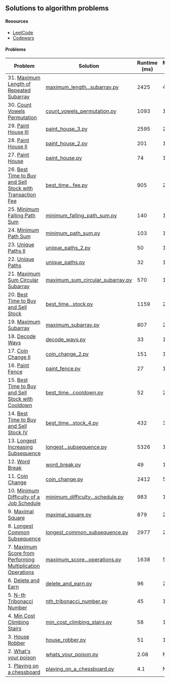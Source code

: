 ## Solutions to algorithm problems

#### Resources
- [LeetCode](https://leetcode.com/problemset/all/)
- [Codewars](https://www.codewars.com/kata/)

#### Problems
| Problem | Solution | Runtime (ms)| Memory (MB) |
| --- | --- | --- | --- |
| 31. [Maximum Length of Repeated Subarray](https://leetcode.com/problems/maximum-length-of-repeated-subarray/description/) | [maximum_length...subarray.py](solutions/maximum_length_of_repeated_subarray.py) | 2425 | 41.6 |
| 30. [Count Vowels Permutation](https://leetcode.com/problems/count-vowels-permutation/description/) | [count_vowels_permutation.py](solutions/count_vowels_permutation.py) | 1093 | 143.1 |
| 29. [Paint House III](https://leetcode.com/problems/paint-house-iii/description/) | [paint_house_3.py](solutions/paint_house_3.py) | 2595 | 24.1 |
| 28. [Paint House II](https://leetcode.com/problems/paint-house-ii/description/) | [paint_house_2.py](solutions/paint_house_2.py) | 201 | 16.4 |
| 27. [Paint House](https://leetcode.com/problems/paint-house/description/) | [paint_house.py](solutions/paint_house.py) | 74 | 16.3 |
| 26. [Best Time to Buy and Sell Stock with Transaction Fee](https://leetcode.com/problems/best-time-to-buy-and-sell-stock-with-transaction-fee/description/) | [best_time...fee.py](solutions/best_time_to_buy_and_sell_stock_with_transaction_fee.py) | 905 | 23.7 |
| 25. [Minimum Falling Path Sum](https://leetcode.com/problems/minimum-falling-path-sum/description/) | [minimum_falling_path_sum.py](solutions/minimum_falling_path_sum.py) | 140 | 17 |
| 24. [Minimum Path Sum](https://leetcode.com/problems/minimum-path-sum/description/) | [minimum_path_sum.py](solutions/minimum_path_sum.py) | 103 | 18 |
| 23. [Unique Paths II](https://leetcode.com/problems/unique-paths-ii/description/) | [unique_paths_2.py](solutions/unique_paths_2.py) | 50 | 16.3 |
| 22. [Unique Paths](https://leetcode.com/problems/unique-paths/description/) | [unique_paths.py](solutions/unique_paths.py) | 32 | 13.9 |
| 21. [Maximum Sum Circular Subarray](https://leetcode.com/problems/maximum-sum-circular-subarray/description/) | [maximum_sum_circular_subarray.py](solutions/maximum_sum_circular_subarray.py) | 570 | 19.1 |
| 20. [Best Time to Buy and Sell Stock](https://leetcode.com/problems/best-time-to-buy-and-sell-stock/description/) | [best_time...stock.py](solutions/best_time_to_buy_and_sell_stock.py) | 1159 | 24.9 |
| 19. [Maximum Subarray](https://leetcode.com/problems/maximum-subarray/description/) | [maximum_subarray.py](solutions/maximum_subarray.py) | 807 | 28.5 |
| 18. [Decode Ways](https://leetcode.com/problems/decode-ways/description/) | [decode_ways.py](solutions/decode_ways.py) | 33 | 13.9 |
| 17. [Coin Change II](https://leetcode.com/problems/coin-change-ii/description/) | [coin_change_2.py](solutions/coin_change_2.py) | 151 | 14 |
| 16. [Paint Fence](https://leetcode.com/problems/paint-fence/description/) | [paint_fence.py](solutions/paint_fence.py) | 27 | 13.9 |
| 15. [Best Time to Buy and Sell Stock with Cooldown](https://leetcode.com/problems/best-time-to-buy-and-sell-stock-with-cooldown/description/) | [best_time...cooldown.py](solutions/best_time_to_buy_and_sell_stock_with_cooldown.py) | 52 | 21.1 |
| 14. [Best Time to Buy and Sell Stock IV](https://leetcode.com/problems/best-time-to-buy-and-sell-stock-iv/description/) | [best_time...stock_4.py](solutions/best_time_to_buy_and_sell_stock_4.py) | 432 | 36 |
| 13. [Longest Increasing Subsequence](https://leetcode.com/problems/longest-increasing-subsequence/description/) | [longest...subsequence.py](solutions/longest_increasing_subsequence.py) | 5326 | 14.3 |
| 12. [Word Break](https://leetcode.com/problems/word-break/description/) | [word_break.py](solutions/word_break.py) | 49 | 14.1 |
| 11. [Coin Change](https://leetcode.com/problems/coin-change/description/) | [coin_change.py](solutions/coin_change.py) | 2412 | 50.6 |
| 10. [Minimum Difficulty of a Job Schedule](https://leetcode.com/problems/minimum-difficulty-of-a-job-schedule/description/) | [minimum_difficulty...schedule.py](solutions/minimum_difficulty_of_a_job_schedule.py) | 983 | 14.6 |
| 9. [Maximal Square](https://leetcode.com/problems/maximal-square/description/) | [maximal_square.py](solutions/maximal_square.py) | 879 | 21.6 |
| 8. [Longest Common Subsequence](https://leetcode.com/problems/longest-common-subsequence/description/) | [longest_common_subsequence.py](solutions/longest_common_subsequence.py) | 2977 | 29.5 |
| 7. [Maximum Score from Performing Multiplication Operations](https://leetcode.com/problems/maximum-score-from-performing-multiplication-operations/description/) | [maximum_score...operations.py](solutions/maximum_score_from_performing_multiplication_operations.py) | 1638 | 51.6 |
| 6. [Delete and Earn](https://leetcode.com/problems/delete-and-earn/description/) | [delete_and_earn.py](solutions/delete_and_earn.py) | 96 | 21.6 |
| 5. [N-th Tribonacci Number](https://leetcode.com/problems/n-th-tribonacci-number/description/) | [nth_tribonacci_number.py](solutions/nth_tribonacci_number.py) | 45 | 13.9 |
| 4. [Min Cost Climbing Stairs](https://leetcode.com/problems/min-cost-climbing-stairs/description/) | [min_cost_climbing_stairs.py](solutions/min_cost_climbing_stairs.py) | 58 | 13.8 |
| 3. [House Robber](https://leetcode.com/problems/house-robber/description/) | [house_robber.py](solutions/house_robber.py) | 51 | 13.8 |
| 2. [What's your poison](https://www.codewars.com/kata/58c47a95e4eb57a5b9000094) | [whats_your_poison.py](solutions/whats_your_poison.py) | 2.08 | NA |
| 1. [Playing on a chessboard](https://www.codewars.com/kata/55ab4f980f2d576c070000f4) | [playing_on_a_chessboard.py](solutions/playing_on_a_chessboard.py) | 4.1 | NA |



